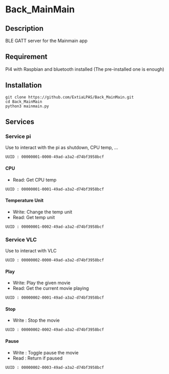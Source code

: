 # Back_MainMain

## Description
BLE GATT server for the Mainmain app

## Requirement

Pi4 with Raspbian and bluetooth installed (The pre-installed one is enough)

## Installation
```
git clone https://github.com/ExtiaLPAS/Back_MainMain.git
cd Back_MainMain
python3 mainmain.py
```

## Services
### Service pi 

Use to interact with the pi as shutdown, CPU temp, ...

`UUID : 00000001-0000-49ad-a3a2-d74bf3958bcf`

#### CPU 

- Read: Get CPU temp

`UUID : 00000001-0001-49ad-a3a2-d74bf3958bcf`

#### Temperature Unit

- Write: Change the temp unit
- Read: Get temp unit

`UUID : 00000001-0002-49ad-a3a2-d74bf3958bcf`

### Service VLC

Use to interact with VLC

`UUID : 00000002-0000-49ad-a3a2-d74bf3958bcf`

#### Play

- Write: Play the given movie
- Read: Get the current movie playing

`UUID : 00000002-0001-49ad-a3a2-d74bf3958bcf`

#### Stop
- Write : Stop the movie

`UUID : 00000002-0002-49ad-a3a2-d74bf3958bcf`

#### Pause
- Write : Toggle pause the movie
- Read : Return if paused

`UUID : 00000002-0003-49ad-a3a2-d74bf3958bcf`


